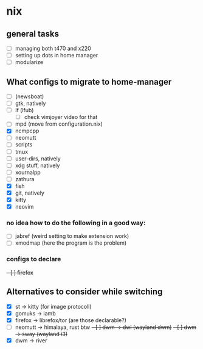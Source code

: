 # nix

## general tasks
- [ ] managing both t470 and x220 
- [ ] setting up dots in home manager
- [ ] modularize

## What configs to migrate to home-manager
- [ ] (newsboat)
- [ ] gtk, natively
- [ ] lf (lfub)
  - [ ] check vimjoyer video for that
- [ ] mpd (move from configuration.nix)
- [x] ncmpcpp
- [ ] neomutt
- [ ] scripts
- [ ] tmux
- [ ] user-dirs, natively
- [ ] xdg stuff, natively
- [ ] xournalpp
- [ ] zathura
- [x] fish
- [x] git, natively
- [x] kitty
- [x] neovim

### no idea how to do the following in a good way: 
- [ ] jabref (weird setting to make extension work)
- [ ] xmodmap (here the program is the problem)

### configs to declare
~~- [ ] firefox~~

## Alternatives to consider while switching
- [x] st -> kitty (for image protocoll)
- [x] gomuks -> iamb
- [x] firefox -> librefox/tor (are those declarable?)
- [ ] neomutt -> himalaya, rust btw
~~- [ ] dwm -> dwl (wayland dwm)~~
~~- [ ] dwm -> sway (wayland i3)~~
- [x] dwm -> river
